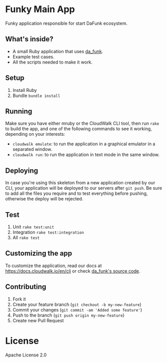 # Funky Main App

Funky application responsible for start DaFunk ecosystem.

## What's inside?

- A small Ruby application that uses [da_funk](https://github.com/cloudwalkio/da_funk).
- Example test cases.
- All the scripts needed to make it work.

## Setup

1. Install Ruby
2. Bundle `bundle install`

## Running

Make sure you have either mruby or the CloudWalk CLI tool, then run `rake` to build the app, and one of the following commands to see it working, depending on your interests:

- `cloudwalk emulate`: to run the application in a graphical emulator in a separated window.
- `cloudwalk run`: to run the application in text mode in the same window.

## Deploying

In case you're using this skeleton from a new application created by our CLI, your application will be deployed to our servers after `git push`. Be sure to add all the files you require and to test everything before pushing, otherwise the deploy will be rejected.

## Test

1. Unit `rake test:unit`
2. Integration `rake test:integration`
3. All `rake test`

## Customizing the app

To customize the application, read our docs at <https://docs.cloudwalk.io/en/cli> or check [da_funk's source code](https://github.com/cloudwalkio/da_funk).

## Contributing

1. Fork it
2. Create your feature branch (`git checkout -b my-new-feature`)
3. Commit your changes (`git commit -am 'Added some feature'`)
4. Push to the branch (`git push origin my-new-feature`)
5. Create new Pull Request

# License

Apache License 2.0
